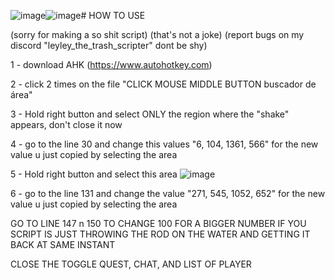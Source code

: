 ![image](https://github.com/user-attachments/assets/3f6a1d66-c928-4081-a2ed-9f9fa9a22b64)![image](https://github.com/user-attachments/assets/8f56491b-bf86-478c-94f5-bb574e0fecc5)# HOW TO USE 

(sorry for making a so shit script) (that's not a joke) (report bugs on my discord "leyley_the_trash_scripter" dont be shy)

1 - download AHK (https://www.autohotkey.com)

2 - click 2 times on the file "CLICK MOUSE MIDDLE BUTTON buscador de área" 

3 - Hold right button and select ONLY the region where the "shake" appears, don't close it now

4 - go to the line 30 and change this values "6, 104, 1361, 566" for the new value u just copied by selecting the area

5 - Hold right button and select this area ![image](https://github.com/user-attachments/assets/ddf090eb-2161-46c8-aaad-5d119d3cfebd)

6 - go to the line 131 and change the value "271, 545, 1052, 652" for the new value u just copied by selecting the area

GO TO LINE 147 n 150 TO CHANGE 100 FOR A BIGGER NUMBER IF YOU SCRIPT IS JUST THROWING THE ROD ON THE WATER AND GETTING IT BACK AT SAME INSTANT

CLOSE THE TOGGLE QUEST, CHAT, AND LIST OF PLAYER 
